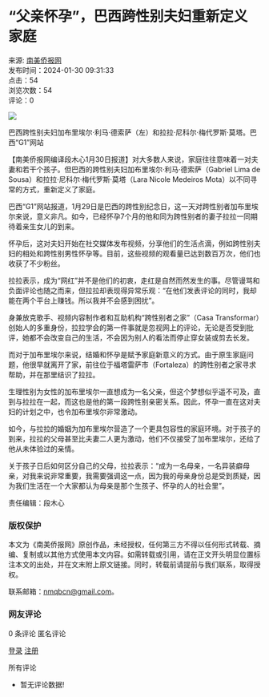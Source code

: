 # “父亲怀孕”，巴西跨性别夫妇重新定义家庭

来源: [南美侨报网](http://www.br-cn.com/web/news/br_news/index.html)  
发布时间：2024-01-30 09:31:33  
点击：54  
浏览次数：54  
评论：0  

![](http://www.br-cn.com/image/2024-01-30/thumb/1201957733500088320.png)

巴西跨性别夫妇加布里埃尔·利马·德索萨（左）和拉拉·尼科尔·梅代罗斯·莫塔。巴西“G1”网站

【南美侨报网编译段木心1月30日报道】对大多数人来说，家庭往往意味着一对夫妻和若干个孩子。但巴西的跨性别夫妇加布里埃尔·利马·德索萨（Gabriel Lima de Sousa）和拉拉·尼科尔·梅代罗斯·莫塔（Lara Nicole Medeiros Mota）以不同寻常的方式，重新定义了家庭。

巴西“G1”网站报道，1月29日是巴西的跨性别纪念日，这一天对跨性别者加布里埃尔来说，意义非凡。如今，已经怀孕7个月的他和同为跨性别者的妻子拉拉一同期待着亲生女儿的到来。

怀孕后，这对夫妇开始在社交媒体发布视频，分享他们的生活点滴，例如跨性别夫妇的相处和跨性别男性怀孕等。目前，这些视频的观看量已达到数百万次，他们也收获了不少粉丝。

拉拉表示，成为“网红”并不是他们的初衷，走红是自然而然发生的事。尽管谩骂和负面评论也随之而来，但拉拉却表现得异常乐观：“在他们发表评论的同时，我却能在两个平台上赚钱。所以我并不会感到困扰”。

身兼放克歌手、视频内容制作者和互助机构“跨性别者之家”（Casa Transformar）创始人的多重身份，拉拉学会的第一件事就是忽视网上的评论，无论是否受到批评，她都不会改变自己的生活，不会因为别人的看法而停止穿女装或剪去长发。

而对于加布里埃尔来说，结婚和怀孕是赋予家庭新意义的方式。由于原生家庭问题，他很早就离开了家，前往位于福塔雷萨市（Fortaleza）的跨性别者之家寻求帮助，并在那里结识了拉拉。

生理性别为女性的加布里埃尔一直想成为一名父亲，但这个梦想似乎遥不可及，直到与拉拉在一起，而这也是他的第一段跨性别亲密关系。因此，怀孕一直在这对夫妇的计划之中，也令加布里埃尔非常激动。

如今，与拉拉的婚姻为加布里埃尔营造了一个更具包容性的家庭环境。对于孩子的到来，拉拉的父母甚至比夫妻二人更为激动，他们不仅接受了加布里埃尔，还给了他从未体验过的亲情。

关于孩子日后如何区分自己的父母，拉拉表示：“成为一名母亲，一名异装癖母亲，对我来说非常重要，我需要强调这一点，因为我的母亲身份总是受到质疑，因为我们生活在一个大家都认为母亲是那个生孩子、怀孕的人的社会里”。

责任编辑：段木心

### 版权保护

本文为《南美侨报网》原创作品，未经授权，任何第三方不得以任何形式转载、摘编、复制或以其他方式使用本文内容。如需转载或引用，请在正文开头明显位置标注本文的出处，并在文末附上原文链接。同时，转载前请提前与我们联系，取得授权。

联系邮箱：nmqbcn@gmail.com。

### 网友评论

0 条评论 
匿名评论

[登录](/sign.html) [注册](/emLog.html)

所有评论

-   暂无评论数据!